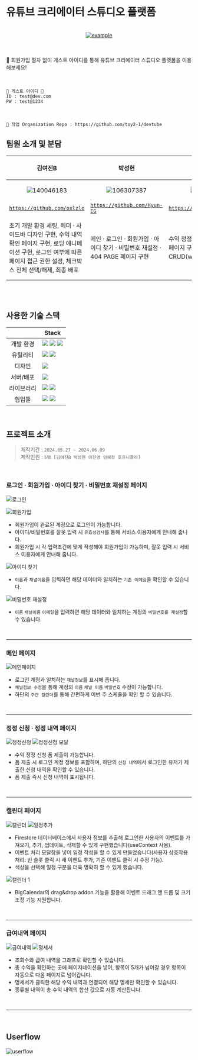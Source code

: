 #  유튜브 크리에이터 스튜디오 플랫폼
<br>
<div align=center>
  <a href="https://devtube-46156.web.app/" target="_blank">
    <img src="https://img.shields.io/badge/Devtube-ed234b?style=for-the-badge&logoColor=white" alt="example"/>
  </a>
</div>
<br>
<br>

📌 회원가입 절차 없이 게스트 아이디를 통해 유튜브 크리에이터 스튜디오 플랫폼을 이용해보세요!

<br>

```
🌟 게스트 아이디 🌟
ID : test@dev.com
PW : test@1234
```
<br>

```
🎯 작업 Organization Repo : https://github.com/toy2-1/devtube
```

## 팀원 소개 및 분담

|<p align='center'>김여진B</p>|<p align='center'>박성현</p>|<p align='center'>이진영</p>|<p align='center'>임혜정</p>|<p align='center'>호프니콜라</p>|
|--------|--------|--------|--------|--------|
| <p align="center">![140046183](https://github.com/toy2-1/devtube/assets/140046183/9e2ccf74-860c-49d2-8096-ebb00461d209)</p> | <p align="center">![106307387](https://github.com/toy2-1/devtube/assets/140046183/326a6437-f6a2-4b9c-89a7-4b12e7ed2d2d)</p> | <p align="center">![159132386](https://github.com/toy2-1/devtube/assets/140046183/51158c89-ec81-4f6b-99af-457d22053d44)</p> | <p align="center">![159132230](https://github.com/toy2-1/devtube/assets/140046183/5b43cc94-08f1-4e5d-9f06-4285c24cebfd)</p> | <p align="center">![159132327](https://github.com/toy2-1/devtube/assets/140046183/7bbff5d6-9fee-4056-9a3b-753b0e53912c)</p> |
| [`https://github.com/oxlzlo`](https://github.com/oxlzlo)| [`https://github.com/Hyun-EG`](https://github.com/Hyun-EG) | [`https://github.com/holololob`](https://github.com/holololob) | [`https://github.com/spoonbill40082`](https://github.com/spoonbill40082) | [`https://github.com/nicola-laura`](https://github.com/nicola-laura)|
| 초기 개발 환경 세팅, 헤더 · 사이드바 디자인 구현, 수익 내역 확인 페이지 구현, 로딩 애니메이션 구현, 로그인 여부에 따른 페이지 접근 권한 설정, 체크박스 전체 선택/해제, 최종 배포 | 메인 · 로그인 · 회원가입 · 아이디 찾기 · 비밀번호 재설정 · 404 PAGE 페이지 구현 | 수익 정정 신청 및 신청 내역 확인 페이지 구현, 정정 신청 관련 CRUD(with 김여진) | 일정 관리용 달력 페이지 구성(with 호프 니콜라) React BigCalendar, React DatePicker를 이용한 스케줄 관리 기능, 일정 CRUD 모달창, React의 useContext를 이용한 계정별 일정 정보 입출력 관리, SCSS를 이용한 달력 디자인 수정. | 웹사이트 디자인 및 유저 플로우 제작, 캘린더 페이지 상태 관리 (context), 캘린더 페이지 scss, 사이드바 상태 및 스타일링 |


<br>
<br>

## 사용한 기술 스택
|            | Stack                                                                                                                                                                                                                                                                                                        |
| :--------: | ------------------------------------------------------------------------------------------------------------------------------------------------------------------------------------------------------------------------------------------------------------------------------------------------------------ |
| 개발 환경  | <img src="https://img.shields.io/badge/npm-CB3837?style=for-the-badge&logo=npm&logoColor=white"> <img src="https://img.shields.io/badge/node.js-339933?style=for-the-badge&logo=node.js&logoColor=white"> <img src="https://img.shields.io/badge/vite-646CFF?style=for-the-badge&logo=vite&logoColor=white"> |
|  유틸리티  | <img src="https://img.shields.io/badge/ESlint-4B32C3?style=for-the-badge&logo=ESlint&logoColor=white"> <img src="https://img.shields.io/badge/Prettier-F7B93E?style=for-the-badge&logo=Prettie&logoColor=white">                                                                                             |
|   디자인   | <img src="https://img.shields.io/badge/figma-F24E1E?style=for-the-badge&logo=figma&logoColor=white">                                                                                                                                                                                                         |
|    서버/배포    | <img src="https://img.shields.io/badge/firebase-FFCA28?style=for-the-badge&logo=firebase&logoColor=white">                                                                                                                                                                                                   |
| 라이브러리 | <img src="https://img.shields.io/badge/react-61DAFB?style=for-the-badge&logo=react&logoColor=white"> <img src ="https://img.shields.io/badge/SASS-cc6699.svg?&style=for-the-badge&logo=Sass&logoColor=white"/>                                                                                               |
|   협업툴   | <img src="https://img.shields.io/badge/Git-F05032?style=for-the-badge&logo=Git&logoColor=white"> <img src="https://img.shields.io/badge/Github-181717?style=for-the-badge&logo=Github&logoColor=white">                                                                                                      |

<br>

## 프로젝트 소개
> 제작기간 : `2024.05.27 ~ 2024.06.09`  
제작인원 : `5명 [김여진B 박성현 이진영 임혜정 호프니콜라]`

<br>

### 로그인 · 회원가입 · 아이디 찾기 · 비밀번호 재설정 페이지
![로그인](https://github.com/oxlzlo/oxlzlo/assets/140046183/15e1f12d-425b-4b8b-8a9c-375b5eb1ca0f)

![회원가입](https://github.com/oxlzlo/oxlzlo/assets/140046183/7382a364-97e1-4bd7-8a67-ab8e6394e9de)

- 회원가입이 완료된 계정으로 로그인이 가능합니다.
- 아이디/비밀번호를 잘못 입력 시 `유효성검사`를 통해 서비스 이용자에게 안내해 줍니다.
- 회원가입 시 각 입력조건에 맞게 작성해야 회원가입이 가능하며, 잘못 입력 시 서비스 이용자에게 안내해 줍니다.

![아이디 찾기](https://github.com/oxlzlo/oxlzlo/assets/140046183/11bcac17-cb67-4f55-b5ab-567ea2fd3e7d)

- `이름`과 `채널이름`을 입력하면 해당 데이터와 일치하는 `기존 이메일`을 확인할 수 있습니다.

![비밀번호 재설정](https://github.com/oxlzlo/oxlzlo/assets/140046183/828f34de-f2f4-4161-bd91-bed70acbca46)

- `이름` `채널이름` `이메일`을 입력하면 해당 데이터와 일치하는 계정의 `비밀번호를 재설정`할 수 있습니다.

<br>
 
---

### 메인 페이지
![메인페이지](https://github.com/oxlzlo/oxlzlo/assets/140046183/40ffb754-0f96-478b-adcf-a5d696bc9d3a)

-  로그인 계정과 일치하는 `채널정보`를 표시해 줍니다.
- `채널정보 수정`을 통해 계정의 `이름` `채널 이름` `비밀번호` 수정이 가능합니다.
-  하단의 `주간 캘린더`를 통해 간편하게 이번 주 스케줄을 확인 할 수 있습니다.

<br>

---

### 정정 신청 · 정정 내역 페이지
![정정신청](https://github.com/toy2-1/devtube/assets/140046183/9b3f5797-3832-48e8-a2de-d40d05b6b699)
![정정신청 모달](https://github.com/toy2-1/devtube/assets/140046183/03b6c101-078c-4ec8-9e9f-6f37833d871c)


- 수익 정정 신청 폼 제출이 가능합니다.
- 폼 제출 시 로그인 계정 정보를 포함하며, 하단의 `신청 내역`에서 로그인한 유저가 제출한 신청 내역을 확인할 수 있습니다.
- 폼 제출 즉시 신청 내역이 표시됩니다.

<br>

---


### 캘린더 페이지
![캘린더](https://github.com/oxlzlo/oxlzlo/assets/140046183/9cc0b87c-7d37-4f4c-a6fa-163ff094881f)
![일정추가](https://github.com/oxlzlo/oxlzlo/assets/140046183/103ff4de-14a8-4180-ac4a-42866cf9a3c3)
- Firestore 데이터베이스에서 사용자 정보를 추출해 로그인한 사용자의 이벤트를 가져오기, 추가, 업데이트, 삭제할 수 있게 구현했습니다(useContext 사용).
- 이벤트 처리 모달창을 넣어 일정 작성을 할 수 있게 만들었습니다(사용자 상호작용 처리: 빈 슬롯 클릭 시 새 이벤트 추가, 기존 이벤트 클릭 시 수정 가능).
- 색상을 선택해 일정 구분을 더욱 명확히 할 수 있게 했습니다.

![캘린더 1](https://github.com/toy2-1/devtube/assets/140046183/a82b683e-e3e2-4d03-8fb0-4346607b2c33)
- BigCalendar의 drag&drop addon 기능을 활용해 이벤트 드래그 앤 드롭 및 크기 조정 기능 지원합니다.


<br>

---

### 급여내역 페이지
![급여내역](https://github.com/oxlzlo/oxlzlo/assets/140046183/ce7a7272-95b9-413b-9ef4-c151621004f3)
![명세서](https://github.com/toy2-1/devtube/assets/140046183/b25de073-2ba8-43ce-86e9-02f96e9ad466)

- 조회수와 급여 내역을 그래프로 확인할 수 있습니다.
- 총 수익을 확인하는 곳에 페이지네이션을 넣어, 항목이 5개가 넘어갈 경우 항목이 자동으로 다음 페이지로 넘어갑니다.
- 명세서가 클릭한 해당 수익 내역과 연결되어 해당 명세만 확인할 수 있습니다.
- 종류별 내역이 총 수익 내역의 합산 값으로 자동 계산됩니다.

<br>

---

<br>

## Userflow

![userflow](https://github.com/toy2-1/devtube/assets/140046183/84560b82-2bc2-4f3c-8f9c-a5ba2768ae86)
